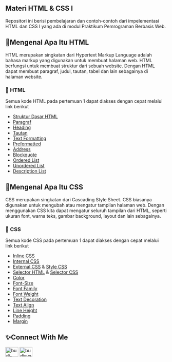 ## Materi HTML & CSS I

Repositori ini berisi pembelajaran dan contoh-contoh dari impelementasi HTML dan CSS I yang ada di modul Praktikum Pemrograman Berbasis Web.

## 💠Mengenal Apa Itu HTML

HTML merupakan singkatan dari Hypertext Markup Language adalah bahasa markup yang digunakan untuk membuat halaman web. HTML berfungsi untuk membuat struktur dari sebuah website. Dengan HTML dapat membuat paragraf, judul, tautan, tabel dan lain sebagainya di halaman website.



### 📙 HTML 

Semua kode HTML pada pertemuan 1 dapat diakses dengan cepat melalui link berikut

- [Struktur Dasar HTML](https://github.com/Praktikum-PBW/pbw-html-css-1/blob/main/struktur_dasar.html)
- [Paragraf](https://github.com/Praktikum-PBW/pbw-html-css-1/blob/main/paragraf.html)
- [Heading](https://github.com/Praktikum-PBW/pbw-html-css-1/blob/main/heading.html)
- [Tautan](https://github.com/Praktikum-PBW/pbw-html-css-1/blob/main/tautan.html)
- [Text Formatting](https://github.com/Praktikum-PBW/pbw-html-css-1/blob/main/formatting_text.html)
- [Preformatted](https://github.com/Praktikum-PBW/pbw-html-css-1/blob/main/preformatted.html)
- [Address](https://github.com/Praktikum-PBW/pbw-html-css-1/blob/main/address.html)
- [Blockquote](https://github.com/Praktikum-PBW/pbw-html-css-1/blob/main/blockquote.html)
- [Ordered List](https://github.com/Praktikum-PBW/pbw-html-css-1/blob/main/ordered_list.html)
- [Unordered List](https://github.com/Praktikum-PBW/pbw-html-css-1/blob/main/unordered_list.html)
- [Description List](https://github.com/Praktikum-PBW/pbw-html-css-1/blob/main/description_list.html)

## 💠Mengenal Apa Itu CSS

CSS merupakan singkatan dari Cascading Style Sheet. CSS biasanya digunakan untuk mengubah atau mengatur tampilan halaman web. Dengan menggunakan CSS kita dapat mengatur seluruh tampilan dari HTML, seperti ukuran font, warna teks, gambar background, layout dan lain sebagainya.

### 📙 CSS 

Semua kode CSS pada pertemuan 1 dapat diakses dengan cepat melalui link berikut

- [Inline CSS](https://github.com/Praktikum-PBW/pbw-html-css-1/blob/main/inline_css.html)
- [Internal CSS](https://github.com/Praktikum-PBW/pbw-html-css-1/blob/main/internal_css.html)
- [External CSS](https://github.com/Praktikum-PBW/pbw-html-css-1/blob/main/external_css.html) & [Style CSS](https://github.com/Praktikum-PBW/pbw-html-css-1/blob/main/style.css)
- [Selector HTML](https://github.com/Praktikum-PBW/pbw-html-css-1/blob/main/selector.html) & [Selector CSS](https://github.com/Praktikum-PBW/pbw-html-css-1/blob/main/selector.css)
- [Color](https://github.com/Praktikum-PBW/pbw-html-css-1/blob/main/color.css)
- [Font-Size](https://github.com/Praktikum-PBW/pbw-html-css-1/blob/main/font-size.css)
- [Font Family](https://github.com/Praktikum-PBW/pbw-html-css-1/blob/main/font-family.css)
- [Font Weight](https://github.com/Praktikum-PBW/pbw-html-css-1/blob/main/font-weight.css)
- [Text Decoration](https://github.com/Praktikum-PBW/pbw-html-css-1/blob/main/text-decoration.css)
- [Text Align](https://github.com/Praktikum-PBW/pbw-html-css-1/blob/main/text-align.css)
- [Line Height](https://github.com/Praktikum-PBW/pbw-html-css-1/blob/main/line-height.css)
- [Padding](https://github.com/Praktikum-PBW/pbw-html-css-1/blob/main/padding.html)
- [Margin](https://github.com/Praktikum-PBW/pbw-html-css-1/blob/main/margin.html)

## ✨Connect With Me

<p align="left">
<a href="https://linkedin.com/in/budi-setiawan15" target="blank"><img align="center" src="https://raw.githubusercontent.com/rahuldkjain/github-profile-readme-generator/master/src/images/icons/Social/linked-in-alt.svg" alt="budi-setiawan15" height="30" width="40" /></a>
<a href="https://instagram.com/budisyaqier10" target="blank"><img align="center" src="https://raw.githubusercontent.com/rahuldkjain/github-profile-readme-generator/master/src/images/icons/Social/instagram.svg" alt="budisyaqier10" height="30" width="40" /></a>
</p>
